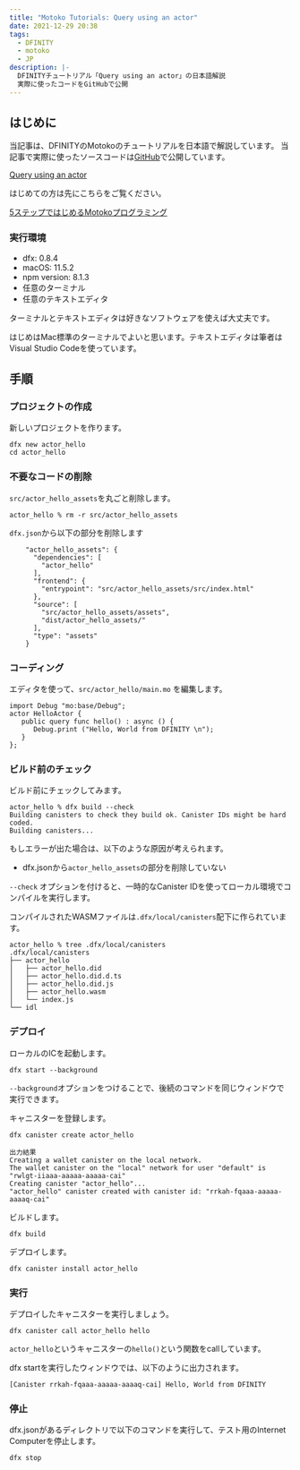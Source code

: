 ```yaml
---
title: "Motoko Tutorials: Query using an actor"
date: 2021-12-29 20:38
tags:
  - DFINITY
  - motoko
  - JP
description: |-
  DFINITYチュートリアル「Query using an actor」の日本語解説
  実際に使ったコードをGitHubで公開
---
```


## はじめに
当記事は、DFINITYのMotokoのチュートリアルを日本語で解説しています。
当記事で実際に使ったソースコードは[GitHub](https://github.com/smacon-dev/motoko-tutorial/tree/main/actor_hello)で公開しています。

[Query using an actor](https://smartcontracts.org/docs/developers-guide/tutorials/define-an-actor.html)

はじめての方は先にこちらをご覧ください。

[5ステップではじめるMotokoプログラミング](/blog/hello-motoko)

### 実行環境
* dfx: 0.8.4
* macOS: 11.5.2
* npm version: 8.1.3
* 任意のターミナル
* 任意のテキストエディタ

ターミナルとテキストエディタは好きなソフトウェアを使えば大丈夫です。

はじめはMac標準のターミナルでよいと思います。テキストエディタは筆者はVisual Studio Codeを使っています。

## 手順
### プロジェクトの作成

新しいプロジェクトを作ります。

```
dfx new actor_hello
cd actor_hello
```

### 不要なコードの削除

`src/actor_hello_assets`を丸ごと削除します。
```
actor_hello % rm -r src/actor_hello_assets
```

`dfx.json`から以下の部分を削除します
```
    "actor_hello_assets": {
      "dependencies": [
        "actor_hello"
      ],
      "frontend": {
        "entrypoint": "src/actor_hello_assets/src/index.html"
      },
      "source": [
        "src/actor_hello_assets/assets",
        "dist/actor_hello_assets/"
      ],
      "type": "assets"
    }
```

### コーディング
エディタを使って、`src/actor_hello/main.mo` を編集します。

```
import Debug "mo:base/Debug";
actor HelloActor {
   public query func hello() : async () {
      Debug.print ("Hello, World from DFINITY \n");
   }
};
```

### ビルド前のチェック
ビルド前にチェックしてみます。
```
actor_hello % dfx build --check
Building canisters to check they build ok. Canister IDs might be hard coded.
Building canisters...
```

もしエラーが出た場合は、以下のような原因が考えられます。
* dfx.jsonから`actor_hello_assets`の部分を削除していない

`--check` オプションを付けると、一時的なCanister IDを使ってローカル環境でコンパイルを実行します。

コンパイルされたWASMファイルは`.dfx/local/canisters`配下に作られています。
```
actor_hello % tree .dfx/local/canisters
.dfx/local/canisters
├── actor_hello
│   ├── actor_hello.did
│   ├── actor_hello.did.d.ts
│   ├── actor_hello.did.js
│   ├── actor_hello.wasm
│   └── index.js
└── idl

```

### デプロイ

ローカルのICを起動します。
```
dfx start --background
```
`--background`オプションをつけることで、後続のコマンドを同じウィンドウで実行できます。

キャニスターを登録します。
```
dfx canister create actor_hello
```
```
出力結果
Creating a wallet canister on the local network.
The wallet canister on the "local" network for user "default" is "rwlgt-iiaaa-aaaaa-aaaaa-cai"
Creating canister "actor_hello"...
"actor_hello" canister created with canister id: "rrkah-fqaaa-aaaaa-aaaaq-cai"
```
ビルドします。
```
dfx build
```
デプロイします。
```
dfx canister install actor_hello
```

### 実行
デプロイしたキャニスターを実行しましょう。
```
dfx canister call actor_hello hello
```
`actor_hello`というキャニスターの`hello()`という関数をcallしています。

dfx startを実行したウィンドウでは、以下のように出力されます。
```
[Canister rrkah-fqaaa-aaaaa-aaaaq-cai] Hello, World from DFINITY
```

### 停止
dfx.jsonがあるディレクトリで以下のコマンドを実行して、テスト用のInternet Computerを停止します。
```
dfx stop
```